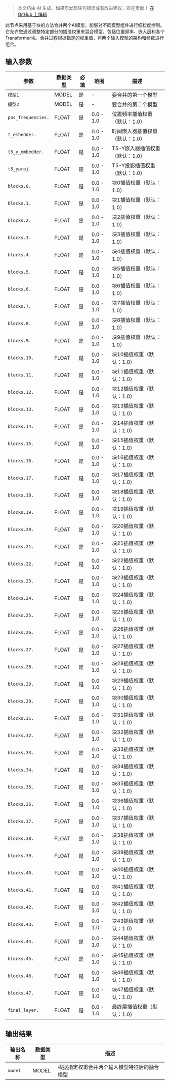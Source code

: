 > 本文档由 AI 生成。如果您发现任何错误或有改进建议，欢迎贡献！ [在 GitHub 上编辑](https://github.com/Comfy-Org/embedded-docs/blob/main/comfyui_embedded_docs/docs/ModelMergeMochiPreview/zh.md)

此节点采用基于块的方法合并两个AI模型，能够对不同模型组件进行细粒度控制。它允许您通过调整特定部分的插值权重来混合模型，包括位置频率、嵌入层和各个Transformer块。合并过程根据指定的权重值，将两个输入模型的架构和参数进行组合。

## 输入参数

| 参数 | 数据类型 | 必填 | 范围 | 描述 |
|-----------|-----------|----------|-------|-------------|
| `模型1` | MODEL | 是 | - | 要合并的第一个模型 |
| `模型2` | MODEL | 是 | - | 要合并的第二个模型 |
| `pos_frequencies.` | FLOAT | 是 | 0.0 - 1.0 | 位置频率插值权重（默认：1.0） |
| `t_embedder.` | FLOAT | 是 | 0.0 - 1.0 | 时间嵌入器插值权重（默认：1.0） |
| `t5_y_embedder.` | FLOAT | 是 | 0.0 - 1.0 | T5-Y嵌入器插值权重（默认：1.0） |
| `t5_yproj.` | FLOAT | 是 | 0.0 - 1.0 | T5-Y投影插值权重（默认：1.0） |
| `blocks.0.` | FLOAT | 是 | 0.0 - 1.0 | 块0插值权重（默认：1.0） |
| `blocks.1.` | FLOAT | 是 | 0.0 - 1.0 | 块1插值权重（默认：1.0） |
| `blocks.2.` | FLOAT | 是 | 0.0 - 1.0 | 块2插值权重（默认：1.0） |
| `blocks.3.` | FLOAT | 是 | 0.0 - 1.0 | 块3插值权重（默认：1.0） |
| `blocks.4.` | FLOAT | 是 | 0.0 - 1.0 | 块4插值权重（默认：1.0） |
| `blocks.5.` | FLOAT | 是 | 0.0 - 1.0 | 块5插值权重（默认：1.0） |
| `blocks.6.` | FLOAT | 是 | 0.0 - 1.0 | 块6插值权重（默认：1.0） |
| `blocks.7.` | FLOAT | 是 | 0.0 - 1.0 | 块7插值权重（默认：1.0） |
| `blocks.8.` | FLOAT | 是 | 0.0 - 1.0 | 块8插值权重（默认：1.0） |
| `blocks.9.` | FLOAT | 是 | 0.0 - 1.0 | 块9插值权重（默认：1.0） |
| `blocks.10.` | FLOAT | 是 | 0.0 - 1.0 | 块10插值权重（默认：1.0） |
| `blocks.11.` | FLOAT | 是 | 0.0 - 1.0 | 块11插值权重（默认：1.0） |
| `blocks.12.` | FLOAT | 是 | 0.0 - 1.0 | 块12插值权重（默认：1.0） |
| `blocks.13.` | FLOAT | 是 | 0.0 - 1.0 | 块13插值权重（默认：1.0） |
| `blocks.14.` | FLOAT | 是 | 0.0 - 1.0 | 块14插值权重（默认：1.0） |
| `blocks.15.` | FLOAT | 是 | 0.0 - 1.0 | 块15插值权重（默认：1.0） |
| `blocks.16.` | FLOAT | 是 | 0.0 - 1.0 | 块16插值权重（默认：1.0） |
| `blocks.17.` | FLOAT | 是 | 0.0 - 1.0 | 块17插值权重（默认：1.0） |
| `blocks.18.` | FLOAT | 是 | 0.0 - 1.0 | 块18插值权重（默认：1.0） |
| `blocks.19.` | FLOAT | 是 | 0.0 - 1.0 | 块19插值权重（默认：1.0） |
| `blocks.20.` | FLOAT | 是 | 0.0 - 1.0 | 块20插值权重（默认：1.0） |
| `blocks.21.` | FLOAT | 是 | 0.0 - 1.0 | 块21插值权重（默认：1.0） |
| `blocks.22.` | FLOAT | 是 | 0.0 - 1.0 | 块22插值权重（默认：1.0） |
| `blocks.23.` | FLOAT | 是 | 0.0 - 1.0 | 块23插值权重（默认：1.0） |
| `blocks.24.` | FLOAT | 是 | 0.0 - 1.0 | 块24插值权重（默认：1.0） |
| `blocks.25.` | FLOAT | 是 | 0.0 - 1.0 | 块25插值权重（默认：1.0） |
| `blocks.26.` | FLOAT | 是 | 0.0 - 1.0 | 块26插值权重（默认：1.0） |
| `blocks.27.` | FLOAT | 是 | 0.0 - 1.0 | 块27插值权重（默认：1.0） |
| `blocks.28.` | FLOAT | 是 | 0.0 - 1.0 | 块28插值权重（默认：1.0） |
| `blocks.29.` | FLOAT | 是 | 0.0 - 1.0 | 块29插值权重（默认：1.0） |
| `blocks.30.` | FLOAT | 是 | 0.0 - 1.0 | 块30插值权重（默认：1.0） |
| `blocks.31.` | FLOAT | 是 | 0.0 - 1.0 | 块31插值权重（默认：1.0） |
| `blocks.32.` | FLOAT | 是 | 0.0 - 1.0 | 块32插值权重（默认：1.0） |
| `blocks.33.` | FLOAT | 是 | 0.0 - 1.0 | 块33插值权重（默认：1.0） |
| `blocks.34.` | FLOAT | 是 | 0.0 - 1.0 | 块34插值权重（默认：1.0） |
| `blocks.35.` | FLOAT | 是 | 0.0 - 1.0 | 块35插值权重（默认：1.0） |
| `blocks.36.` | FLOAT | 是 | 0.0 - 1.0 | 块36插值权重（默认：1.0） |
| `blocks.37.` | FLOAT | 是 | 0.0 - 1.0 | 块37插值权重（默认：1.0） |
| `blocks.38.` | FLOAT | 是 | 0.0 - 1.0 | 块38插值权重（默认：1.0） |
| `blocks.39.` | FLOAT | 是 | 0.0 - 1.0 | 块39插值权重（默认：1.0） |
| `blocks.40.` | FLOAT | 是 | 0.0 - 1.0 | 块40插值权重（默认：1.0） |
| `blocks.41.` | FLOAT | 是 | 0.0 - 1.0 | 块41插值权重（默认：1.0） |
| `blocks.42.` | FLOAT | 是 | 0.0 - 1.0 | 块42插值权重（默认：1.0） |
| `blocks.43.` | FLOAT | 是 | 0.0 - 1.0 | 块43插值权重（默认：1.0） |
| `blocks.44.` | FLOAT | 是 | 0.0 - 1.0 | 块44插值权重（默认：1.0） |
| `blocks.45.` | FLOAT | 是 | 0.0 - 1.0 | 块45插值权重（默认：1.0） |
| `blocks.46.` | FLOAT | 是 | 0.0 - 1.0 | 块46插值权重（默认：1.0） |
| `blocks.47.` | FLOAT | 是 | 0.0 - 1.0 | 块47插值权重（默认：1.0） |
| `final_layer.` | FLOAT | 是 | 0.0 - 1.0 | 最终层插值权重（默认：1.0） |

## 输出结果

| 输出名称 | 数据类型 | 描述 |
|-------------|-----------|-------------|
| `model` | MODEL | 根据指定权重合并两个输入模型特征后的融合模型 |
